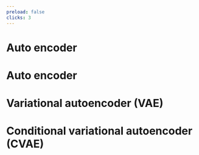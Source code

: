 ```yaml
---
preload: false
clicks: 3
---
```


<div v-if="$slidev.nav.clicks == 0">
  <h1>Auto encoder</h1>
</div>
<div v-if="$slidev.nav.clicks == 1">
  <h1>Auto encoder</h1>
</div>
<div v-if="$slidev.nav.clicks == 2">
  <h1>Variational autoencoder (VAE)</h1>
</div>
<div v-if="$slidev.nav.clicks == 3">
  <h1>Conditional variational autoencoder (CVAE)</h1>
</div>
<MotionCanvas project_name="vae" :clicks_to_frames="{0: [0, 96], 1: [96, 208], 2: [208, 270], 3: [270, Infinity]}" :page="$slidev.nav.currentPage"/>

